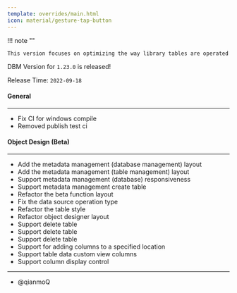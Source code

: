```yaml
---
template: overrides/main.html
icon: material/gesture-tap-button
---
```


!!! note ""

    This version focuses on optimizing the way library tables are operated

DBM Version for `1.23.0` is released!

Release Time: `2022-09-18`

#### General

---

- Fix CI for windows compile
- Removed publish test ci

#### Object Design (Beta)

---

- Add the metadata management (database management) layout
- Add the metadata management (table management) layout
- Support metadata management (database) responsiveness
- Support metadata management create table
- Refactor the beta function layout
- Fix the data source operation type
- Refactor the table style
- Refactor object designer layout
- Support delete table
- Support delete table
- Support delete table
- Support for adding columns to a specified location
- Support table data custom view columns
- Support column display control

---

- @qianmoQ
